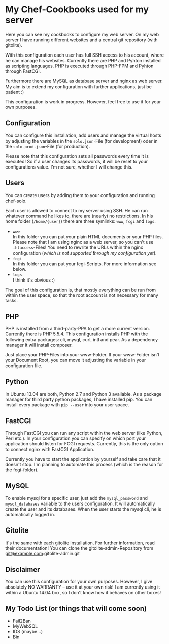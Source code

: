 My Chef-Cookbooks used for my server
========
Here you can see my cookbooks to configure my web server. On my web server I have running different websites and a central git repository (with gitolite).

With this configuration each user has full SSH access to his account, where he can manage his websites.
Currently there are PHP and Pyhton installed as scripting languages. PHP is executed through PHP-FPM and Pyhton through FastCGI.

Furthermore there are MySQL as database server and nginx as web server.
My aim is to extend my configuration with further applications, just be patient :)

This configuration is work in progress. However, feel free to use it for your own purposes.

Configuration
------------
You can configure this installation, add users and manage the virtual hosts by adjusting the variables in the `solo.json`-File (for development) oder in the `solo-prod.json`-File (for production).

Please note that this configuration sets all passwords every time it is executed! So if a user changes its passwords, it will be reset to your configurations value. I'm not sure, whether I will change this.

Users
--------
You can create users by adding them to your configuration and running chef-solo.

Each user is allowed to connect to my server using SSH. He can run whatever command he likes to, there are (nearly) no restrictions.
In his home folder (`/home/{user}`) there are three symlinks: `www`, `fcgi` and `logs`.

- `www`  
  In this folder you can put your plain HTML documents or your PHP files.
Please note that I am using nginx as a web server, so you can't use `.htaccess`-Files!  You need to rewrite the URLs within the nginx configuration (*which is not supported through my configuration yet*).
- `fcgi`  
  In this folder you can put your fcgi-Scripts. For more information see below.
- `logs`  
  I think it's obvious :)

The goal of this configuration is, that mostly everything can be run from within the user space, so that the root account is not necessary for many tasks.

PHP
------
PHP is installed from a third-party-PPA to get a more current version. Currently there is PHP 5.5.4.
This configuration installs PHP with the following extra packages: cli, mysql, curl, intl and pear.
As a dependency manager it will install composer.

Just place your PHP-Files into your www-Folder. If your www-Folder isn't your Document Root, you can move it adjusting the variable in your configuration file.

Python
-------
In Ubuntu 13.04 are both, Python 2.7 and Python 3 available.
As a package manager for third party python packages, I have installed pip. You can install every package with `pip --user` into your user space.

FastCGI
--------
Through FastCGI you can run any script within the web server (like Python, Perl etc.). In your configuration you can specify on which port your application should listen for FCGI requests. Currently, this is the only option to connect nginx with FastCGI Application.

Currently you have to start the application by yourself and take care that it doesn't stop. I'm planning to automate this process (which is the reason for the fcgi-folder).

MySQL
--------
To enable mysql for a specific user, just add the `mysql_password` and `mysql_databases` variable to the users configuration. It will automatically create the user and its databases.
When the user starts the mysql cli, he is automatically logged in. 

Gitolite
--------
It's the same with each gitolite installation. For further information, read their documentation!
You can clone the gitolite-admin-Repository from git@example.com:gitolite-admin.git

Disclaimer
----------
You can use this configuration for your own purposes. However, I give absolutely NO WARRANTY – use it at your own risk!
I am currently using it within a Ubuntu 14.04 box, so I don't know how it behaves on other boxes!


My Todo List (or things that will come soon)
--------------
- Fail2Ban
- MyWebSQL
- IDS (maybe...)
- Bin
